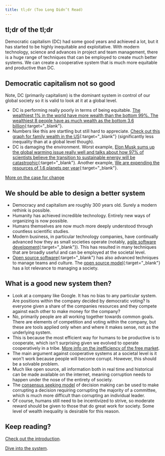 ```yaml
---
title: tl;dr (Too Long Didn’t Read)
---
```


## tl;dr of the tl;dr

Democratic capitalism (DC) had some good years and achieved a lot, but it has started to be highly inequitable and exploitative. With modern technology, science and advances in project and team management, there is a huge range of techniques that can be employed to create much better systems. We can create a cooperative system that is much more equitable and productive than DC.

## Democratic capitalism not so good

Note, DC (primarily capitalism) is the dominant system in control of our global society so it is valid to look at it at a global level.

* DC is performing really poorly in terms of being equitable. [The wealthiest 1% in the world have more wealth than the bottom 99%. The wealthiest 8 people have as much wealth as the bottom 3.6 billion](https://www.oxfam.org/en/pressroom/pressreleases/2017-01-16/just-8-men-own-same-wealth-half-world){:target="_blank"}.
* Numbers like this are startling but still hard to appreciate. [Check out this graph for family wealth in the US](https://www.cbo.gov/publication/51846){:target="_blank"} (significantly less inequality than at a global level though).
* DC is damaging the environment. Worst example, [Elon Musk sums up the global warming issue really well and talks about how 97% of scientists believe the transition to sustainable energy will be catastrophic](https://www.youtube.com/watch?v=xKCuDxpccYM){:target="_blank"}. Another example, [We are expending the resources of 1.6 planets per year](http://www.footprintnetwork.org/en/index.php/GFN/page/world_footprint/){:target="_blank"}.

[More on the case for change](/why-create-a-new-system)

## We should be able to design a better system

* Democracy and capitalism are roughly 300 years old. Surely a modern rethink is possible.
* Humanity has achieved incredible technology. Entirely new ways of organizing is now possible.
* Humans themselves are now much more deeply understood through countless scientific studies.
* Modern business, in particular technology companies, have continually advanced how they as small societies operate (notably, [agile software development](https://en.wikipedia.org/wiki/Agile_software_development){:target="_blank"}). This has resulted in many techniques that are broadly useful and can be employed at the societal level.
* [Open source software](https://en.wikipedia.org/wiki/Open-source_software){:target="_blank"} has also advanced techniques to manage teams and culture. The [open source model](https://en.wikipedia.org/wiki/Open-source_model){:target="_blank"} has a lot relevance to managing a society.

## What is a good new system then?

* Look at a company like Google. It has no bias to any particular system. Are positions within the company decided by democratic voting? Is everyone given a share of the companies resources and they compete against each other to make money for the company?
* No, primarily people are all working together towards common goals. There are elements of competition and voting within the company, but these are tools applied only when and where it makes sense, not as the underlying system.
* This is because the most efficient way for humans to be productive is to cooperate, which isn't surprising given we evolved to operate cooperatively in a tribe. [More info on the inefficiency of the free market](/open-socialism/arguments/the-free-market-is-inefficient).
* The main argument against cooperative systems at a societal level is it won't work because people will become corrupt. However, this should be a solvable problem.
* Much like open source, all information both in real time and historical can be made available on the internet, meaning corruption needs to happen under the nose of the entirety of society.
* The [consensus seeking model](https://en.wikipedia.org/wiki/Consensus-seeking_decision-making) of decision making can be used to make corrupting a decision requiring corrupting the majority of a committee, which is much more difficult than corrupting an individual leader.
* Of course, humans still need to be incentivized to strive, so moderate reward should be given to those that do great work for society. Some level of wealth inequality is desirable for this reason.

## Keep reading?

[Check out the introduction](/introduction).

[Dive into the system](/open-socialism).
